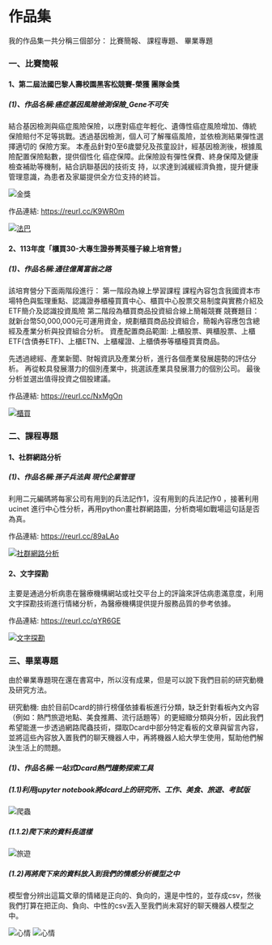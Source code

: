 # 作品集

我的作品集一共分稱三個部分：&nbsp;比賽簡報、&nbsp;課程專題、&nbsp;畢業專題


### 一、比賽簡報


#### 1、第二屆法國巴黎人壽校園黑客松競賽-榮獲 **團隊金獎**

##### (1)、作品名稱:癌症基因風險檢測保險_Gene不可失

結合基因檢測與癌症風險保險，以應對癌症年輕化、遺傳性癌症風險增加、傳統 保險賠付不足等挑戰。透過基因檢測，個人可了解罹癌風險，並依檢測結果彈性選擇適切的 保險方案。 本產品針對0至6歲嬰兒及孩童設計，經基因檢測後，根據風險配置保險點數，提供個性化 癌症保障。此保險設有彈性保費、終身保障及健康檢查補助等機制，結合訊聯基因的技術支 持，以求達到減緩經濟負擔，提升健康管理意識，為患者及家屬提供全方位支持的終旨。

![金獎](金獎.png)

作品連結:
https://reurl.cc/K9WR0m

[![法巴](法巴.png)](癌症基因風險檢測保險_Gene不可失.pdf)

#### 2、113年度「櫃買30-大專生證券菁英種子線上培育營」

##### (1)、作品名稱:通往億萬富翁之路

該培育營分下面兩階段進行：
第一階段為線上學習課程 
課程內容包含我國資本市場特色與監理重點、認識證券櫃檯買賣中心、櫃買中心股票交易制度與實務介紹及ETF簡介及認識投資風險
第二階段為櫃買商品投資組合線上簡報競賽
競賽題目：就新台幣50,000,000元可運用資金，規劃櫃買商品投資組合，簡報內容應包含總經及產業分析與投資組合分析。
資產配置商品範圍: 上櫃股票、興櫃股票、上櫃ETF(含債券ETF)、上櫃ETN、上櫃權證、上櫃債券等櫃檯買賣商品。

先透過總經、產業新聞、財報資訊及產業分析，進行各個產業發展趨勢的評估分析。
再從較具發展潛力的個別產業中，挑選該產業具發展潛力的個別公司。
最後分析並選出值得投資之個股建議。

作品連結:
https://reurl.cc/NxMgOn

[![櫃買](櫃買1.png)](櫃買中心比賽.pdf)

### 二、課程專題

#### 1、社群網路分析

##### (1)、作品名稱:孫子兵法與 現代企業管理

利用二元編碼將每家公司有用到的兵法記作1，沒有用到的兵法記作0 ，接著利用ucinet 進行中心性分析，再用python畫社群網路圖，分析商場如戰場這句話是否為真。

作品連結:
https://reurl.cc/89aLAo

[![社群網路分析](社群網路.png)](孫子兵法與現代企業管理1.pdf)

#### 2、文字探勘

主要是通過分析病患在醫療機構網站或社交平台上的評論來評估病患滿意度，利用文字探勘技術進行情緒分析，為醫療機構提供提升服務品質的參考依據。

作品連結:
https://reurl.cc/qYR6GE

[![文字探勘](文字探勘.png)](文字探勘導論課程專題企劃書第十三組.pptx(2).pdf)

### 三、畢業專題

由於畢業專題現在還在書寫中，所以沒有成果，但是可以說下我們目前的研究動機及研究方法。

研究動機:
由於目前Dcard的排行榜僅依據看板進行分類，缺乏針對看板內文內容（例如：熱門旅遊地點、美食推薦、流行話題等）的更細緻分類與分析，因此我們希望能進一步透過網路爬蟲技術，擷取Dcard中部分特定看板的文章與留言內容，並將這些內容放入置我們的聊天機器人中，再將機器人給大學生使用，幫助他們解決生活上的問題。

##### (1)、作品名稱:一站式Dcard熱門趨勢探索工具

##### (1.1)利用jupyter notebook將dcard上的研究所、工作、美食、旅遊、考試版
![爬蟲](爬蟲.png)

##### (1.1.2)爬下來的資料長這樣
![旅遊](旅遊.png)

##### (1.2)再將爬下來的資料放入到我們的情感分析模型之中

模型會分辨出這篇文章的情緒是正向的、負向的，還是中性的，並存成csv，然後我們打算在把正向、負向、中性的csv丟入至我們尚未寫好的聊天機器人模型之中。

![心情](心情.png)
![心情](心情(2).png)
